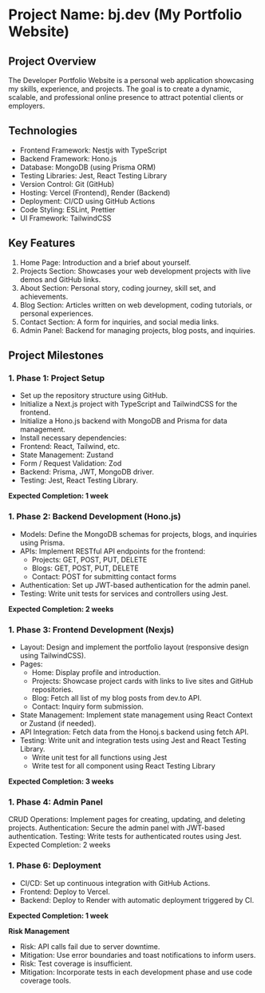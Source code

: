 
# Project Name: bj.dev (My Portfolio Website)

## Project Overview

The Developer Portfolio Website is a personal web application showcasing my skills, experience, and projects. The goal is to create a dynamic, scalable, and professional online presence to attract potential clients or employers.

## Technologies
- Frontend Framework: Nestjs with TypeScript
- Backend Framework: Hono.js
- Database: MongoDB (using Prisma ORM)
- Testing Libraries: Jest, React Testing Library
- Version Control: Git (GitHub)
- Hosting: Vercel (Frontend), Render (Backend)
- Deployment: CI/CD using GitHub Actions
- Code Styling: ESLint, Prettier
- UI Framework: TailwindCSS
  
## Key Features

1. Home Page: Introduction and a brief about yourself.
2. Projects Section: Showcases your web development projects with live demos and GitHub links.
3. About Section: Personal story, coding journey, skill set, and achievements.
4. Blog Section: Articles written on web development, coding tutorials, or personal experiences.
5. Contact Section: A form for inquiries, and social media links.
6. Admin Panel: Backend for managing projects, blog posts, and inquiries.

## Project Milestones
### 1. Phase 1: Project Setup
- Set up the repository structure using GitHub.
- Initialize a Next.js project with TypeScript and TailwindCSS for the frontend.
- Initialize a Hono.js backend with MongoDB and Prisma for data management.
- Install necessary dependencies:
- Frontend: React, Tailwind, etc.
- State Management: Zustand
- Form / Request Validation: Zod
- Backend: Prisma, JWT, MongoDB driver.
- Testing: Jest, React Testing Library.
  
**Expected Completion: 1 week**

### 1. Phase 2: Backend Development (Hono.js)
- Models: Define the MongoDB schemas for projects, blogs, and inquiries using Prisma.
- APIs: Implement RESTful API endpoints for the frontend:
  - Projects: GET, POST, PUT, DELETE
  - Blogs: GET, POST, PUT, DELETE
  - Contact: POST for submitting contact forms
- Authentication: Set up JWT-based authentication for the admin panel.
- Testing: Write unit tests for services and controllers using Jest.

**Expected Completion: 2 weeks**

### 1. Phase 3: Frontend Development (Nexjs)
- Layout: Design and implement the portfolio layout (responsive design using TailwindCSS).
- Pages:
    - Home: Display profile and introduction.
    - Projects: Showcase project cards with links to live sites and GitHub repositories.
    - Blog: Fetch all list of my blog posts from dev.to API.
    - Contact: Inquiry form submission.
- State Management: Implement state management using React Context or Zustand (if needed).
- API Integration: Fetch data from the Honoj.s backend using fetch API.
- Testing: Write unit and integration tests using Jest and React Testing Library.
    - Write unit test for all functions using Jest
    - Write test for all component using React Testing Library 

**Expected Completion: 3 weeks**

### 1. Phase 4: Admin Panel
CRUD Operations: Implement pages for creating, updating, and deleting projects.
Authentication: Secure the admin panel with JWT-based authentication.
Testing: Write tests for authenticated routes using Jest.
Expected Completion: 2 weeks


### 1. Phase 6: Deployment
- CI/CD: Set up continuous integration with GitHub Actions.
- Frontend: Deploy to Vercel.
- Backend: Deploy to Render with automatic deployment triggered by CI.


**Expected Completion: 1 week**

**Risk Management**

- Risk: API calls fail due to server downtime.
- Mitigation: Use error boundaries and toast notifications to inform users.
- Risk: Test coverage is insufficient.
- Mitigation: Incorporate tests in each development phase and use code coverage tools.